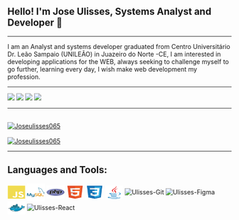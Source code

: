 ## Hello! I'm Jose Ulisses, Systems Analyst and Developer 🖖
<hr>
<div>
 <p>I am an Analyst and systems developer graduated from Centro Universitário Dr. Leão Sampaio (UNILEÃO) in Juazeiro do Norte -CE, I am interested in developing applications for the WEB, always seeking to challenge myself to go further, learning every day, I wish make web development my profession.</p>
</div>
<hr>
 <div> 
  <a href="https://instagram.com/j.ulisses.silva?igshid=MzNlNGNkZWQ4Mg==" target="_blank"><img src="https://img.shields.io/badge/-Instagram-%23E4405F?style=for-the-badge&logo=instagram&logoColor=white" target="_blank"></a>
  <a href = "mailto:sulisses111@@gmail.com"><img src="https://img.shields.io/badge/-Gmail-%23333?style=for-the-badge&logo=gmail&logoColor=white" target="_blank"></a>
    <a href="https://www.linkedin.com/in/jos%C3%A9-ulisses-da-silva-filho-0b0429212/" target="_blank"><img src="https://img.shields.io/badge/YouTube-FF0000?style=for-the-badge&logo=youtube&logoColor=white" target="_blank"></a> 
  <a href="https://www.linkedin.com/in/jos%C3%A9-ulisses-da-silva-filho-0b0429212/" target="_blank"><img src="https://img.shields.io/badge/-LinkedIn-%230077B5?style=for-the-badge&logo=linkedin&logoColor=white" target="_blank"></a> 
 
</div>
<hr>


<br>
<div align="left">
  <a href="https://github.com/Joseulisses065">
  <img height="180em" src="https://github-readme-streak-stats.herokuapp.com/?user=Joseulisses065&theme=dark&"  alt="Joseulisses065"/></a>
</div>
<br>
<div align="left">
  <a href="https://github.com/Joseulisses065">
  <img height="180em" src="https://github-readme-stats.vercel.app/api/top-langs?username=Joseulisses065&theme=dark&show_icons=true&locale=en&layout=compact"  alt="Joseulisses065"/></a>
</div>

<div style="display: inline_block">
<hr>

## Languages ​​and Tools:    
  
  <img align="center" alt="Ulisses-Js" height="30" width="40" src="https://raw.githubusercontent.com/devicons/devicon/master/icons/javascript/javascript-plain.svg">
<img align="center" alt="Ulisses-mysql" src="https://raw.githubusercontent.com/devicons/devicon/master/icons/mysql/mysql-original-wordmark.svg" alt="mysql" width="40" height="40"/>
  <img align="center" alt="Ulisses-React" height="30" width="40" src="https://raw.githubusercontent.com/devicons/devicon/master/icons/php/php-original.svg">
  <img align="center" alt="Ulisses-HTML" height="30" width="40" src="https://raw.githubusercontent.com/devicons/devicon/master/icons/html5/html5-original.svg">
  <img align="center" alt="Ulisses-CSS" height="30" width="40" src="https://raw.githubusercontent.com/devicons/devicon/master/icons/css3/css3-original.svg">
  <img align="center" alt="Ulisses-Java" height="30" width="40" src="https://raw.githubusercontent.com/devicons/devicon/master/icons/java/java-original.svg">
  <img align="center" alt="Ulisses-Git" height="30" width="40" src="https://cdn.jsdelivr.net/gh/devicons/devicon/icons/git/git-original.svg" />  
 <img align="center" alt="Ulisses-Figma" height="30" width="40" src="https://cdn.jsdelivr.net/gh/devicons/devicon/icons/figma/figma-original.svg" />
  <img align="center" alt="Ulisses-React" height="30" width="40" src="https://raw.githubusercontent.com/devicons/devicon/master/icons/docker/docker-original.svg">
    <img align="center" alt="Ulisses-React" height="30" width="40" src="https://raw.githubusercontent.com/jmnote/z-icons/master/svg/github.svg">

</div>

##
 
